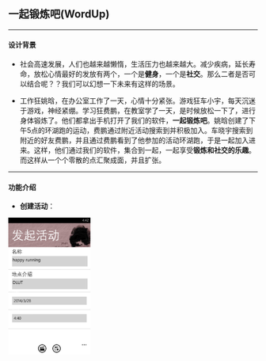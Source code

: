 ## 一起锻炼吧(WordUp)
---

#### 设计背景
* 社会高速发展，人们也越来越懒惰，生活压力也越来越大。减少疾病，延长寿命，放松心情最好的发放有两个，一个是**健身**，一个是**社交**。那么二者是否可以结合呢？？我们可以幻想一下未来有这样的场景。

* 工作狂姚晗，在办公室工作了一天，心情十分紧张。游戏狂车小宇，每天沉迷于游戏，神经紧绷。学习狂费鹏，在教室学了一天，是时候放松一下了，进行身体锻炼了。他们都拿出手机打开了我们的软件，**一起锻炼吧**。姚晗创建了下午5点的环湖跑的运动，费鹏通过附近活动搜索到并积极加入。车晓宇搜索到附近的好友费鹏，并且通过费鹏看到了他参加的活动环湖跑，于是一起加入进来。这样，他们通过我们的软件，集合到一起，一起享受**锻炼和社交的乐趣**。而这样从一个个零散的点汇聚成面，并且扩张。

---

#### 功能介绍

* **创建活动**：

<img width="33%" height="33%" src="https://github.com/caorongyu/workup/blob/master/documents/pic/create_act.png">
